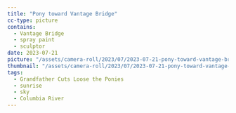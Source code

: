 ```yaml
---
title: "Pony toward Vantage Bridge"
cc-type: picture
contains:
  - Vantage Bridge
  - spray paint
  - sculptor
date: 2023-07-21
picture: "/assets/camera-roll/2023/07/2023-07-21-pony-toward-vantage-bridge/20230721_124334038_iOS.jpg"
thumbnail: "/assets/camera-roll/2023/07/2023-07-21-pony-toward-vantage-bridge/20230721_124334038_iOS-thumbnail.jpg"
tags:
  - Grandfather Cuts Loose the Ponies
  - sunrise
  - sky
  - Columbia River
---
```


